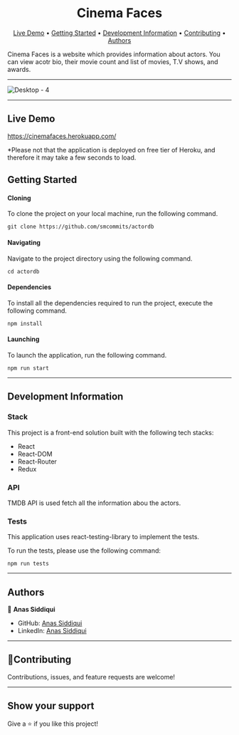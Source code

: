 
<h1 align="center">Cinema Faces</h1>
      
<p align="center">
  <a href="https://cinemafaces.herokuapp.com/" targer="_blank">Live Demo</a> •
  <a href="#getting-started">Getting Started</a> •
  <a href="#development-information">Development Information</a> •
  <a href="#contributing">Contributing</a> •
  <a href="#authors">Authors</a> 
</p>

Cinema Faces is a website which provides information about actors. You can view acotr bio, their movie count and list of movies, T.V shows, and awards. 
<hr>


![Desktop - 4](https://user-images.githubusercontent.com/59168430/127739194-2d6f7b5c-b726-4dbb-b84e-2104e8953418.png)


<hr>

## Live Demo
https://cinemafaces.herokuapp.com/

*Please not that the application is deployed on free tier of Heroku, and therefore it may take a few seconds to load. 

## Getting Started

#### Cloning

To clone the project on your local machine, run the following command. 

```
git clone https://github.com/smcommits/actordb
```

#### Navigating

Navigate to the project directory using the following command.

```
cd actordb
```

#### Dependencies 

To install all the dependencies required to run the project, execute the following command. 

```
npm install
```
#### Launching

To launch the application, run the following command. 

```
npm run start
```

<hr>

## Development Information

### Stack

This project is a front-end solution built with the following tech stacks:

- React
- React-DOM
- React-Router
- Redux

### API

TMDB API is used fetch all the information abou the actors. 

### Tests

This application uses react-testing-library to implement the tests. 

To run the tests, please use the following command:
```
npm run tests
```

<hr>

## Authors

👤 **Anas Siddiqui**

- GitHub: [Anas Siddiqui](https://github.com/smcommits)
- LinkedIn: [Anas Siddiqui](www.linkedin.com/in/sm-anas)

<hr>

## 🤝Contributing

Contributions, issues, and feature requests are welcome!

<hr>

## Show your support

Give a ⭐️ if you like this project!
   
